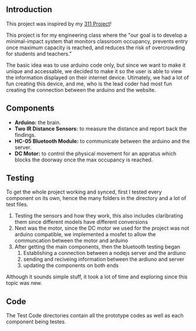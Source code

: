 Introduction
--
This project was inspired by my [311 Project](https://github.com/HudsonReynolds2/ID-Finder)!

This project is for my engineering class where the "our goal is to develop a minimal-impact system that monitors classroom occupancy, prevents entry once maximum capacity is reached, and reduces the risk of overcrowding for students and teachers."

The basic idea was to use arduino code only, but since we want to make it unique and accessable, we decided to make it so the user is able to view the information displayed on their internet device. Utimately, we had a lot of fun creating this device, and me, who is the lead coder had most fun creating the connection between the arduino and the website.

Components
--
- **Arduino:** the brain.
- **Two IR Distance Sensors:** to measure the distance and report back the findings.
- **HC-05 Bluetooth Module:** to communicate between the arduino and the server.
- **DC Motor:** to control the physical movement for an appratus which blocks the doorway once the max occupancy is reached.

Testing
--
To get the whole project working and synced, first I tested every component on its own, hence the many folders in the directory and a lot of test files.

1. Testing the sensors and how they work, this also includes claribrating them since different models have different conversions
2. Next was the motor, since the DC motor we used for the project was not arduino compatible, we implemented a mosfet to allow the communcation between the motor and arduino
3. After getting the main components, then the bluetooth testing began
    1. Establishing a connection between a nodejs server and the ardiuno
    2. sending and reciveing information between the ardiuno and server
    3. updating the components on both ends

Although it sounds simple stuff, it took a lot of time and exploring since this topic was new. 

Code 
--
The Test Code directories contain all the prototype codes as well as each component being testes.

  
